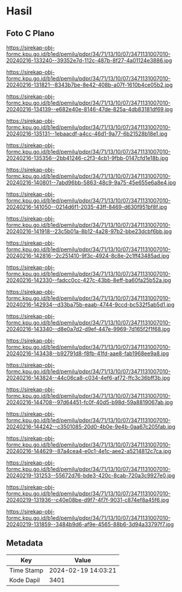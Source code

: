 # Hasil

## Foto C Plano

https://sirekap-obj-formc.kpu.go.id/b1ed/pemilu/pdpr/34/71/13/10/07/3471131007010-20240216-133240--39352e7d-112c-487b-8f27-4a01124e3886.jpg

https://sirekap-obj-formc.kpu.go.id/b1ed/pemilu/pdpr/34/71/13/10/07/3471131007010-20240216-131821--8343b7be-8e42-408b-a07f-1610b4ce05b2.jpg

https://sirekap-obj-formc.kpu.go.id/b1ed/pemilu/pdpr/34/71/13/10/07/3471131007010-20240216-134139--e682e40e-8146-47de-825a-4db83181df69.jpg

https://sirekap-obj-formc.kpu.go.id/b1ed/pemilu/pdpr/34/71/13/10/07/3471131007010-20240216-135131--1ebaacdf-a4cc-46d1-9a77-6b21528b18e1.jpg

https://sirekap-obj-formc.kpu.go.id/b1ed/pemilu/pdpr/34/71/13/10/07/3471131007010-20240216-135356--2bb41246-c2f3-4cb1-9fbb-0147cfd1e18b.jpg

https://sirekap-obj-formc.kpu.go.id/b1ed/pemilu/pdpr/34/71/13/10/07/3471131007010-20240216-140801--7abd96bb-5863-48c9-9a75-45e655e6a8e4.jpg

https://sirekap-obj-formc.kpu.go.id/b1ed/pemilu/pdpr/34/71/13/10/07/3471131007010-20240216-141050--0214d6f1-2035-43ff-8469-d630f951bf8f.jpg

https://sirekap-obj-formc.kpu.go.id/b1ed/pemilu/pdpr/34/71/13/10/07/3471131007010-20240216-141918--23c5b01a-8b12-4a28-97b2-bbe23dcbf6bb.jpg

https://sirekap-obj-formc.kpu.go.id/b1ed/pemilu/pdpr/34/71/13/10/07/3471131007010-20240216-142816--2c251410-9f3c-4924-8c8e-2c1ff43485ad.jpg

https://sirekap-obj-formc.kpu.go.id/b1ed/pemilu/pdpr/34/71/13/10/07/3471131007010-20240216-142330--fadcc0cc-427c-43bb-8eff-ba60fa25b52a.jpg

https://sirekap-obj-formc.kpu.go.id/b1ed/pemilu/pdpr/34/71/13/10/07/3471131007010-20240216-142934--d33ba75b-eaab-4744-9ccd-bc532f5ab5d1.jpg

https://sirekap-obj-formc.kpu.go.id/b1ed/pemilu/pdpr/34/71/13/10/07/3471131007010-20240216-143340--d8e0a7d2-d9ef-447e-9969-7d165f2f1f68.jpg

https://sirekap-obj-formc.kpu.go.id/b1ed/pemilu/pdpr/34/71/13/10/07/3471131007010-20240216-143438--b92791d8-f8fb-41fd-aae8-fab1968ee9a8.jpg

https://sirekap-obj-formc.kpu.go.id/b1ed/pemilu/pdpr/34/71/13/10/07/3471131007010-20240216-143824--44c06ca8-c034-4ef6-af72-ffc3c36bff3b.jpg

https://sirekap-obj-formc.kpu.go.id/b1ed/pemilu/pdpr/34/71/13/10/07/3471131007010-20240216-144708--97d64451-fc0f-40d5-b98d-59a8819067ab.jpg

https://sirekap-obj-formc.kpu.go.id/b1ed/pemilu/pdpr/34/71/13/10/07/3471131007010-20240216-144242--c3501085-20d0-4b0e-9e4b-0aa67c205fab.jpg

https://sirekap-obj-formc.kpu.go.id/b1ed/pemilu/pdpr/34/71/13/10/07/3471131007010-20240216-144629--87a4cea4-e0c1-4e1c-aee2-a5214812c7ca.jpg

https://sirekap-obj-formc.kpu.go.id/b1ed/pemilu/pdpr/34/71/13/10/07/3471131007010-20240219-131253--55672d76-bde3-420c-8cab-720a3c9927e0.jpg

https://sirekap-obj-formc.kpu.go.id/b1ed/pemilu/pdpr/34/71/13/10/07/3471131007010-20240219-131936--c40e08be-d9f7-4f7f-9031-c874ef8a45f6.jpg

https://sirekap-obj-formc.kpu.go.id/b1ed/pemilu/pdpr/34/71/13/10/07/3471131007010-20240219-131859--3484b9d6-af9e-4565-88b6-3d94a33797f7.jpg


## Metadata

| Key        | Value               |
| ---------- | ------------------- |
| Time Stamp | 2024-02-19 14:03:21 |
| Kode Dapil | 3401                |



